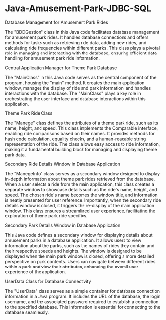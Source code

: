 # Java-Amusement-Park-JDBC-SQL

Database Management for Amusement Park Rides

The "BDDGestion" class in this Java code facilitates database management for amusement park rides. It handles database connections and offers methods for tasks such as retrieving ride data, adding new rides, and calculating ride frequencies within different parks. This class plays a pivotal role in managing and interacting with the database, ensuring efficient data handling for amusement park ride information.


Central Application Manager for Theme Park Database

The "MainClass" in this Java code serves as the central component of the program, housing the "main" method. It creates the main application window, manages the display of ride and park information, and handles interactions with the database. The "MainClass" plays a key role in orchestrating the user interface and database interactions within this application.


Theme Park Ride Class

The "Manege" class defines the attributes of a theme park ride, such as its name, height, and speed. This class implements the Comparable interface, enabling ride comparisons based on their names. It provides methods for hash code calculation, equality checks, and a human-readable string representation of the ride. The class allows easy access to ride information, making it a fundamental building block for managing and displaying theme park data.


Secondary Ride Details Window in Database Application

The "ManegeInfo" class serves as a secondary window designed to display in-depth information about theme park rides retrieved from the database. When a user selects a ride from the main application, this class creates a separate window to showcase details such as the ride's name, height, and speed. The chosen ride's name becomes the window title, and information is neatly presented for user reference. Importantly, when the secondary ride details window is closed, it triggers the re-display of the main application window. This class ensures a streamlined user experience, facilitating the exploration of theme park ride specifics.


Secondary Park Details Window in Database Application

This Java code defines a secondary window for displaying details about amusement parks in a database application. It allows users to view information about the parks, such as the names of rides they contain and their respective speeds and heights. The window is designed to be displayed when the main park window is closed, offering a more detailed perspective on park contents. Users can navigate between different rides within a park and view their attributes, enhancing the overall user experience of the application.


UserData Class for Database Connectivity

The "UserData" class serves as a simple container for database connection information in a Java program. It includes the URL of the database, the login username, and the associated password required to establish a connection to the specified database. This information is essential for connecting to the database seamlessly.
